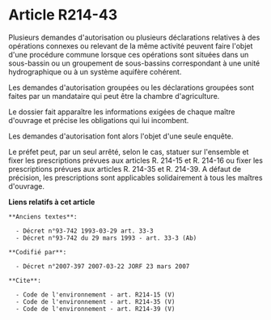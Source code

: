 # Article R214-43

Plusieurs demandes d'autorisation ou plusieurs déclarations relatives à des opérations connexes ou relevant de la même
activité peuvent faire l'objet d'une procédure commune lorsque ces opérations sont situées dans un sous-bassin ou un
groupement de sous-bassins correspondant à une unité hydrographique ou à un système aquifère cohérent. 

Les demandes d'autorisation groupées ou les déclarations groupées sont faites par un mandataire qui peut être la chambre
d'agriculture. 

Le dossier fait apparaître les informations exigées de chaque maître d'ouvrage et précise les obligations qui lui incombent. 

Les demandes d'autorisation font alors l'objet d'une seule enquête. 

Le préfet peut, par un seul arrêté, selon le cas, statuer sur l'ensemble et fixer les prescriptions prévues aux articles R.
214-15 et R. 214-16 ou fixer les prescriptions prévues aux articles R. 214-35 et R. 214-39. A défaut de précision, les
prescriptions sont applicables solidairement à tous les maîtres d'ouvrage.

**Liens relatifs à cet article**

	**Anciens textes**:

	  - Décret n°93-742 1993-03-29 art. 33-3
	  - Décret n°93-742 du 29 mars 1993 - art. 33-3 (Ab)

	**Codifié par**:

	  - Décret n°2007-397 2007-03-22 JORF 23 mars 2007

	**Cite**:

	  - Code de l'environnement - art. R214-15 (V)
	  - Code de l'environnement - art. R214-35 (V)
	  - Code de l'environnement - art. R214-39 (V)
